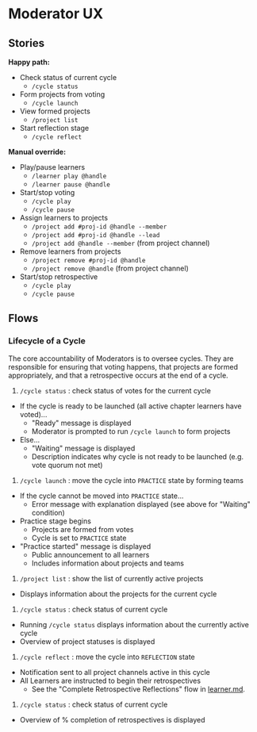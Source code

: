 # Moderator UX

## Stories

**Happy path:**

- Check status of current cycle
  - `/cycle status`
- Form projects from voting
  - `/cycle launch`
- View formed projects
  - `/project list`
- Start reflection stage
  - `/cycle reflect`

**Manual override:**

- Play/pause learners
  - `/learner play @handle`
  - `/learner pause @handle`
- Start/stop voting
  - `/cycle play`
  - `/cycle pause`
- Assign learners to projects
  - `/project add #proj-id @handle --member`
  - `/project add #proj-id @handle --lead`
  - `/project add @handle --member` (from project channel)
- Remove learners from projects
  - `/project remove #proj-id @handle`
  - `/project remove @handle` (from project channel)
- Start/stop retrospective
  - `/cycle play`
  - `/cycle pause`

## Flows

### Lifecycle of a Cycle

The core accountability of Moderators is to oversee cycles. They are responsible for ensuring that voting happens, that projects are formed appropriately, and that a retrospective occurs at the end of a cycle.

1. `/cycle status` : check status of votes for the current cycle
  - If the cycle is ready to be launched (all active chapter learners have voted)...
    - "Ready" message is displayed
    - Moderator is prompted to run `/cycle launch` to form projects
  - Else...
    - "Waiting" message is displayed
    - Description indicates why cycle is not ready to be launched (e.g. vote quorum not met)
1. `/cycle launch` : move the cycle into `PRACTICE` state by forming teams
  - If the cycle cannot be moved into `PRACTICE` state...
    - Error message with explanation displayed (see above for "Waiting" condition)
  - Practice stage begins
    - Projects are formed from votes
    - Cycle is set to `PRACTICE` state
  - "Practice started" message is displayed
    - Public announcement to all learners
    - Includes information about projects and teams
1. `/project list` : show the list of currently active projects
  - Displays information about the projects for the current cycle
1. `/cycle status` : check status of current cycle
  - Running `/cycle status` displays information about the currently active cycle
  - Overview of project statuses is displayed
1. `/cycle reflect` : move the cycle into `REFLECTION` state
  - Notification sent to all project channels active in this cycle
  - All Learners are instructed to begin their retrospectives
    - See the "Complete Retrospective Reflections" flow in [learner.md](learner.md).
1. `/cycle status` : check status of current cycle
  - Overview of % completion of retrospectives is displayed
